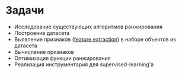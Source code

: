 # Задачи
+ Исследование существующих алгоритмов ранжирования  
+ Построение датасета
+ Выявление признаков ([feature extraction](https://en.wikipedia.org/wiki/Feature_extraction)) в наборе объектов из датасета  
+ Вычисление признаков
+ Оптимизация функции ранжирования
+ Реализация инструментария для supervised-learning'a  
